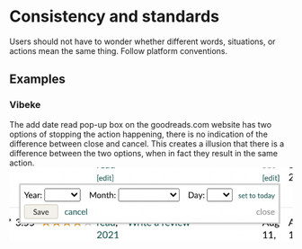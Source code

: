# Consistency and standards

Users should not have to wonder whether different words, situations, or actions mean the same thing. Follow platform conventions.

## Examples

### Vibeke
The add date read pop-up box on the goodreads.com website has two options of stopping the action happening, there is no indication of the difference between close and cancel. This creates a illusion that there is a difference between the two options, when in fact they result in the same action. 
![](images/goodreadsAddDate.png)